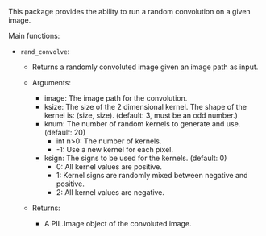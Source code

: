 This package provides the ability to run a random convolution on a given image.

Main functions:

* `rand_convolve`:
    * Returns a randomly convoluted image given an image path as input.
    
    * Arguments:
        * image: The image path for the convolution.
        * ksize: The size of the 2 dimensional kernel. The shape of the kernel is: (size, size). (default: 3, must be an odd number.)
        * knum: The number of random kernels to generate and use. (default: 20)
            * int n>0: The number of kernels.
            * -1: Use a new kernel for each pixel.
        * ksign: The signs to be used for the kernels. (default: 0)
            * 0: All kernel values are positive.
            * 1: Kernel signs are randomly mixed between negative and positive.
            * 2: All kernel values are negative.

    * Returns:
        * A PIL.Image object of the convoluted image.